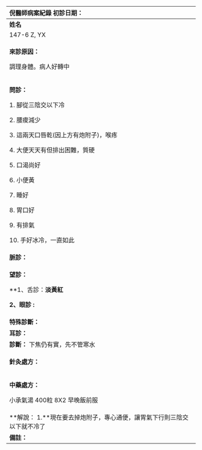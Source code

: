 ﻿|**倪醫師病案紀錄**     初診日期：|
| :- |
|**姓名**|**性別：**|**年齡及體型**|**來診日期：**|
|147-6 Z, YX|女|35歲 身材好|2008/05/28|
|<p>**來診原因：**</p><p>調理身體。病人好轉中</p>|
|<p>**問診：** </p><p>1. 腳從三陰交以下冷</p><p>2. 腰痠減少</p><p>3. 這兩天口唇乾(因上方有炮附子)，喉疼</p><p>4. 大便天天有但排出困難，質硬</p><p>5. 口渴尚好</p><p>6. 小便黃</p><p>7. 睡好</p><p>8. 胃口好</p><p>9. 有排氣</p><p>10. 手好冰冷，一直如此</p>|
|**脈診：**|
|<p>**望診：**</p><p>**1、舌診：**淡黃紅</p><p>**2、眼診** :** </p>|
|**特殊診斷：**|
|**耳診：**|
|**診斷：** 下焦仍有實，先不管寒水|
|<p>**針灸處方：** </p><p></p>|
|<p>**中藥處方：** </p><p>小承氣湯 400粒  8X2 早晚飯前服</p>|
|**解說： 1.**現在要去掉炮附子，專心通便，讓胃氣下行則三陰交以下就不冷了|
|**備註：**|

